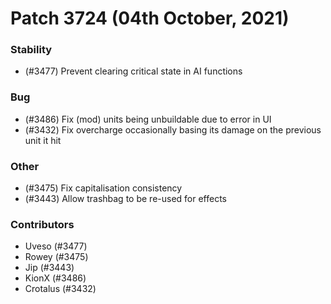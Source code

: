 Patch 3724 (04th October, 2021)
============================

### Stability
 - (#3477) Prevent clearing critical state in AI functions

### Bug
 - (#3486) Fix (mod) units being unbuildable due to error in UI
 - (#3432) Fix overcharge occasionally basing its damage on the previous unit it hit
### Other
 - (#3475) Fix capitalisation consistency
 - (#3443) Allow trashbag to be re-used for effects
### Contributors
 - Uveso (#3477)
 - Rowey (#3475)
 - Jip (#3443)
 - KionX (#3486)
 - Crotalus (#3432)